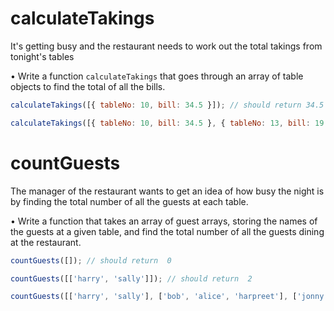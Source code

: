 # calculateTakings

It's getting busy and the restaurant needs to work out the total takings from tonight's tables

• Write a function `calculateTakings` that goes through an array of table objects to find the total of all the bills.

```js
calculateTakings([{ tableNo: 10, bill: 34.5 }]); // should return 34.5
```

```js
calculateTakings([{ tableNo: 10, bill: 34.5 }, { tableNo: 13, bill: 19 }, { tableNo: 13, bill: 20 }]); // should return 73.5;
```

# countGuests

The manager of the restaurant wants to get an idea of how busy the night is by finding the total number of all the guests at each table.

• Write a function that takes an array of guest arrays, storing the names of the guests at a given table, and find the total number of all the guests dining at the restaurant.

```js
countGuests([]); // should return  0
```

```js
countGuests([['harry', 'sally']]); // should return  2
```

```js
countGuests([['harry', 'sally'], ['bob', 'alice', 'harpreet'], ['jonny', 'natalia', 'paul', 'anat']]); // should return 9;
```

# 
